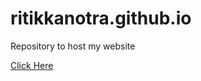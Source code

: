 # ritikkanotra.github.io
Repository to host my website

[Click Here](https://ritikkanotra.github.io/)
